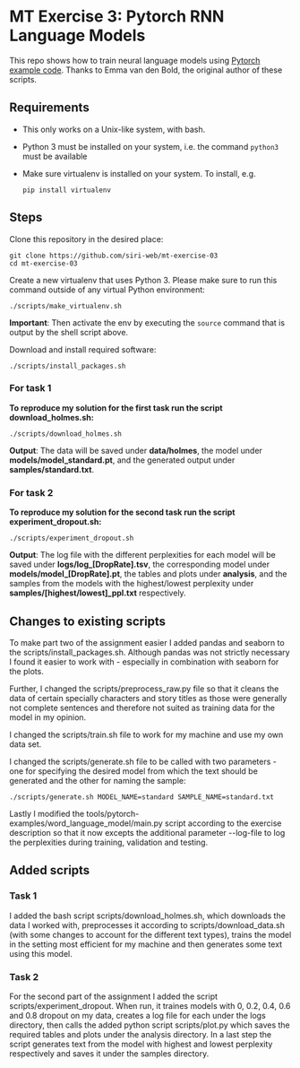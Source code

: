 # MT Exercise 3: Pytorch RNN Language Models

This repo shows how to train neural language models using [Pytorch example code](https://github.com/pytorch/examples/tree/master/word_language_model). Thanks to Emma van den Bold, the original author of these scripts. 

## Requirements

- This only works on a Unix-like system, with bash.
- Python 3 must be installed on your system, i.e. the command `python3` must be available
- Make sure virtualenv is installed on your system. To install, e.g.

    `pip install virtualenv`

## Steps

Clone this repository in the desired place:

    git clone https://github.com/siri-web/mt-exercise-03
    cd mt-exercise-03

Create a new virtualenv that uses Python 3. Please make sure to run this command outside of any virtual Python environment:

    ./scripts/make_virtualenv.sh

**Important**: Then activate the env by executing the `source` command that is output by the shell script above.

Download and install required software:

    ./scripts/install_packages.sh

### For task 1

**To reproduce my solution for the first task run the script download_holmes.sh:**

``
    ./scripts/download_holmes.sh
  ``

**Output**: The data will be saved under **data/holmes**, the model under **models/model_standard.pt**, and the generated
output under **samples/standard.txt**.

### For task 2

**To reproduce my solution for the second task run the script experiment_dropout.sh:**

``
    ./scripts/experiment_dropout.sh
  ``

**Output**: The log file with the different perplexities for each model will be saved under **logs/log_[DropRate].tsv**,
the corresponding model under **models/model_[DropRate].pt**, the tables and plots under **analysis**, and the samples
from the models with the highest/lowest perplexity under **samples/[highest/lowest]_ppl.txt** respectively.

## Changes to existing scripts

To make part two of the assignment easier I added pandas and seaborn to the scripts/install_packages.sh.
Although pandas was not strictly necessary I found it easier to work with - especially in combination
with seaborn for the plots.

Further, I changed the scripts/preprocess_raw.py file so that it cleans the data of certain specially characters
and story titles as those were generally not complete sentences and therefore not suited as training data for the
model in my opinion.

I changed the scripts/train.sh file to work for my machine and use my own data set.

I changed the scripts/generate.sh file to be called with two parameters - one for specifying the desired
model from which the text should be generated and the other for naming the sample:

  ``
    ./scripts/generate.sh MODEL_NAME=standard SAMPLE_NAME=standard.txt
  ``

Lastly I modified the tools/pytorch-examples/word_language_model/main.py script according to the exercise description
so that it now excepts the additional parameter --log-file to log the perplexities during training, validation and
testing.

## Added scripts

### Task 1

I added the bash script scripts/download_holmes.sh, which downloads the data I worked with, preprocesses it according
to scripts/download_data.sh (with some changes to account for the different text types), trains the model in the setting
most efficient for my machine and then generates some text using this model.

### Task 2

For the second part of the assignment I added the script scripts/experiment_dropout. When run, it traines models with 0,
0.2, 0.4, 0.6 and 0.8 dropout on my data, creates a log file for each under the logs directory, then calls the added python
script scripts/plot.py which saves the required tables and plots under the analysis directory. In a last step the script
generates text from the model with highest and lowest perplexity respectively and saves it under the samples directory.